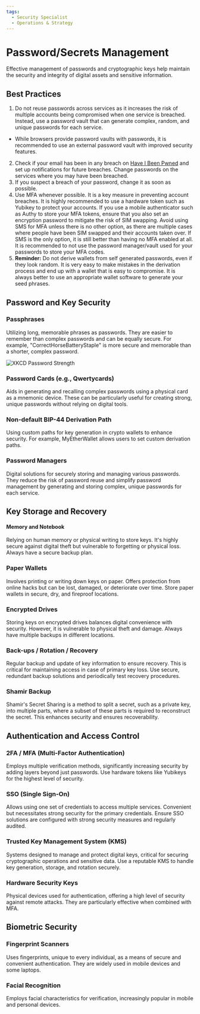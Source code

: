 ```yaml
---
tags:
  - Security Specialist
  - Operations & Strategy
---
```


# Password/Secrets Management


Effective management of passwords and cryptographic keys help maintain the security and integrity of digital assets and sensitive information.

## Best Practices
1. Do not reuse passwords across services as it increases the risk of multiple accounts being compromised when one service is breached. Instead, use a password vault that can generate complex, random, and unique passwords for each service.
  - While browsers provide password vaults with passwords, it is recommended to use an external password vault with improved security features.
2. Check if your email has been in any breach on [Have I Been Pwned](https://haveibeenpwned.com/) and set up notifications for future breaches. Change passwords on the services where you may have been breached.
3. If you suspect a breach of your password, change it as soon as possible.
4. Use MFA whenever possible. It is a key measure in preventing account breaches. It is highly recommended to use a hardware token such as Yubikey to protect your accounts. If you use a mobile authenticator such as Authy to store your MFA tokens, ensure that you also set an encryption password to mitigate the risk of SIM swapping. Avoid using SMS for MFA unless there is no other option, as there are multiple cases where people have been SIM swapped and their accounts taken over. If SMS is the only option, it is still better than having no MFA enabled at all. It is recommended to not use the password manager/vault used for your passwords to store your MFA codes.
5. **Reminder:** Do not derive wallets from self generated passwords, even if they look random. It is very easy to make mistakes in the derivation process and end up with a wallet that is easy to compromise. It is always better to use an appropriate wallet software to generate your seed phrases.

## Password and Key Security
### Passphrases
Utilizing long, memorable phrases as passwords. They are easier to remember than complex passwords and can be equally secure. For example, "CorrectHorseBatteryStaple" is more secure and memorable than a shorter, complex password.

![XKCD Password Strength](https://imgs.xkcd.com/comics/password_strength.png)

### Password Cards (e.g., Qwertycards)
Aids in generating and recalling complex passwords using a physical card as a mnemonic device. These can be particularly useful for creating strong, unique passwords without relying on digital tools.

### Non-default BIP-44 Derivation Path
Using custom paths for key generation in crypto wallets to enhance security. For example, MyEtherWallet allows users to set custom derivation paths.

### Password Managers
Digital solutions for securely storing and managing various passwords. They reduce the risk of password reuse and simplify password management by generating and storing complex, unique passwords for each service.


## Key Storage and Recovery
#### Memory and Notebook
Relying on human memory or physical writing to store keys. It's highly secure against digital theft but vulnerable to forgetting or physical loss. Always have a secure backup plan.

### Paper Wallets 
Involves printing or writing down keys on paper. Offers protection from online hacks but can be lost, damaged, or deteriorate over time. Store paper wallets in secure, dry, and fireproof locations.

### Encrypted Drives
Storing keys on encrypted drives balances digital convenience with security. However, it is vulnerable to physical theft and damage. Always have multiple backups in different locations.

### Back-ups / Rotation / Recovery
Regular backup and update of key information to ensure recovery. This is critical for maintaining access in case of primary key loss. Use secure, redundant backup solutions and periodically test recovery procedures.

### Shamir Backup
Shamir's Secret Sharing is a method to split a secret, such as a private key, into multiple parts, where a subset of these parts is required to reconstruct the secret. This enhances security and ensures recoverability.


## Authentication and Access Control
### 2FA / MFA (Multi-Factor Authentication)
Employs multiple verification methods, significantly increasing security by adding layers beyond just passwords. Use hardware tokens like Yubikeys for the highest level of security.

### SSO (Single Sign-On)
Allows using one set of credentials to access multiple services. Convenient but necessitates strong security for the primary credentials. Ensure SSO solutions are configured with strong security measures and regularly audited.

### Trusted Key Management System (KMS)
Systems designed to manage and protect digital keys, critical for securing cryptographic operations and sensitive data. Use a reputable KMS to handle key generation, storage, and rotation securely.

### Hardware Security Keys
Physical devices used for authentication, offering a high level of security against remote attacks. They are particularly effective when combined with MFA.


## Biometric Security
### Fingerprint Scanners
Uses fingerprints, unique to every individual, as a means of secure and convenient authentication. They are widely used in mobile devices and some laptops.

### Facial Recognition
Employs facial characteristics for verification, increasingly popular in mobile and personal devices.